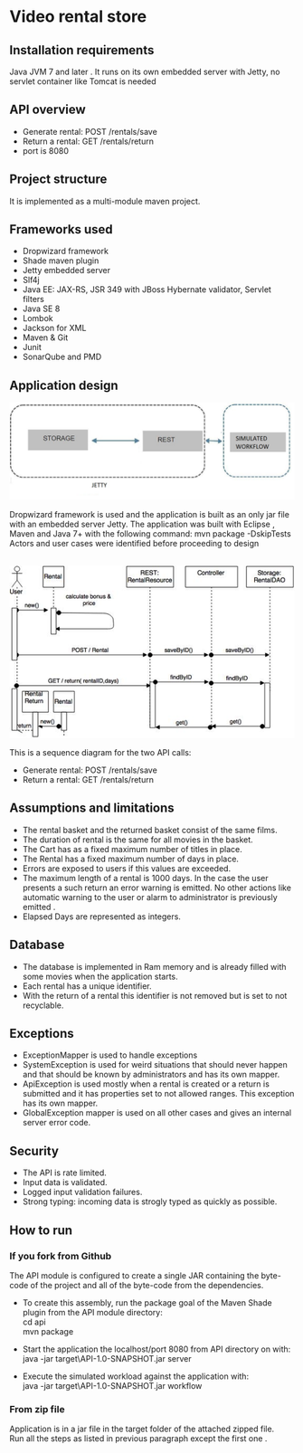 # Video rental store

## Installation requirements
Java JVM 7 and later .
It runs on its own embedded server with Jetty, no servlet container like Tomcat is needed

## API overview
- Generate rental: POST /rentals/save 
- Return a rental: GET /rentals/return 
- port is 8080  

## Project structure

It is implemented as a multi-module maven project.

## Frameworks used
- Dropwizard framework
- Shade maven plugin
- Jetty embedded server 
- Slf4j
- Java EE: JAX-RS, JSR 349 with JBoss Hybernate validator, Servlet filters
- Java SE 8
- Lombok
- Jackson for XML 
- Maven & Git
- Junit
- SonarQube and PMD

## Application design

![Alt text](res/MOVIE_API.jpg?raw=true)

Dropwizard framework is used and the application is built as an only jar file with an embedded server Jetty.
The application was built with Eclipse , Maven and Java 7+ with the following command:
mvn package -DskipTests
Actors and user cases were identified before proceeding to design
<br/>
<br/>

![alt text](https://github.com/atdance/moviesrental/blob/master/res/movie_sequence3.jpg?raw=true)

This is a sequence diagram for the two API calls:
- Generate rental: POST /rentals/save 
- Return a rental: GET /rentals/return 

## Assumptions and limitations
- The rental basket and the returned basket consist of the same films.
- The duration of rental is the same for all movies in the basket.
- The Cart has as a fixed maximum number of titles in place.
- The Rental has a fixed maximum number of days in place.
- Errors are exposed to users if this values are exceeded.
- The maximum length of a rental is 1000 days. In the case the user presents a such return an 
error warning is emitted. No other actions like automatic warning to the user or alarm to 
administrator is previously emitted .
- Elapsed Days are represented as integers.

## Database
- The database is implemented in Ram memory and is already filled with some movies when
the application starts.
- Each rental has a unique identifier.
- With the return of a rental this identifier is not removed but is set to not recyclable.

## Exceptions
- ExceptionMapper is used to handle exceptions
- SystemException is used for weird situations that should never happen and that should be 
known by administrators and has its own mapper.
- ApiException is used mostly when a rental is created or a return is submitted and it has properties set to not allowed ranges. This exception has its own mapper.
- GlobalException mapper is used on all other cases and gives an internal server error code. 

## Security
- The API is rate limited.
- Input data is validated.
- Logged input validation failures.
- Strong typing: incoming data is strogly typed as quickly as possible.

## How to run

### If you fork from Github
The  API module is configured to create a single JAR containing the byte-code of the project
 and all of the byte-code from the dependencies.
- To create this assembly, run the package goal of the Maven Shade plugin from the API module directory:
<br> cd api
<br> mvn package
 
- Start the application the localhost/port 8080 from API directory on  with:
<br> java -jar target\API-1.0-SNAPSHOT.jar server 
- Execute the simulated workload against the application with:
<br> java -jar target\API-1.0-SNAPSHOT.jar workflow

### From zip file
Application is in a jar file in the target folder of the attached zipped file. 
<br> Run all the steps as listed in previous paragraph except the first one .